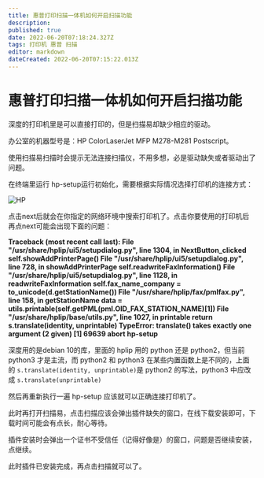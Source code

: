 ```yaml
---
title: 惠普打印扫描一体机如何开启扫描功能
description: 
published: true
date: 2022-06-20T07:18:24.327Z
tags: 打印机 惠普 扫描
editor: markdown
dateCreated: 2022-06-20T07:15:22.013Z
---
```


# 惠普打印扫描一体机如何开启扫描功能
深度的打印机里是可以直接打印的，但是扫描易却缺少相应的驱动。

办公室的机器型号是：HP ColorLaserJet MFP M278-M281 Postscript。

使用扫描易扫描时会提示无法连接扫描仪，不用多想，必是驱动缺失或者驱动出了问题。

在终端里运行 hp-setup运行初始化，需要根据实际情况选择打印机的连接方式：

![HP](https://storage.deepin.org/thread/202206141406431262_image.png)

点击next后就会在你指定的网络环境中搜索打印机了。点击你要使用的打印机后再点next可能会出现下面的问题：

**Traceback (most recent call last):
  File "/usr/share/hplip/ui5/setupdialog.py", line 1304, in NextButton_clicked
    self.showAddPrinterPage()
  File "/usr/share/hplip/ui5/setupdialog.py", line 728, in showAddPrinterPage
    self.readwriteFaxInformation()
  File "/usr/share/hplip/ui5/setupdialog.py", line 1128, in readwriteFaxInformation
    self.fax_name_company = to_unicode(d.getStationName())
  File "/usr/share/hplip/fax/pmlfax.py", line 158, in getStationName
    data = utils.printable(self.getPML(pml.OID_FAX_STATION_NAME)[1])
  File "/usr/share/hplip/base/utils.py", line 1027, in printable
    return s.translate(identity, unprintable)
TypeError: translate() takes exactly one argument (2 given)
[1]    69639 abort      hp-setup**

深度用的是debian 10的库，里面的 hplip 用的 python 还是 python2，但当前 python3 才是主流，而 python2 和 python3 在某些内置函数上是不同的，上面的 ```s.translate(identity, unprintable)```是 python2 的写法，python3 中应改成 ```s.translate(unprintable)```

然后再重新执行一遍 hp-setup 应该就可以正确连接打印机了。

此时再打开扫描易，点击扫描应该会弹出插件缺失的窗口，在线下载安装即可，下载时间可能会有点长，耐心等待。

插件安装时会弹出一个证书不受信任（记得好像是）的窗口，问题是否继续安装，点继续。

此时插件已安装完成，再点击扫描就可以了。